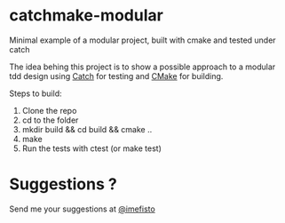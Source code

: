 # catchmake-modular
Minimal example of a modular project, built with cmake and tested under catch

The idea behing this project is to show a possible approach to a modular tdd design using [Catch](https://github.com/philsquared/Catch) for testing and [CMake](https://cmake.org) for building.

Steps to build:

1. Clone the repo
2. cd to the folder
3. mkdir build && cd build && cmake ..
4. make
5. Run the tests with ctest (or make test)

# Suggestions ? 

Send me your suggestions at [@imefisto](https://twitter.com/imefisto)
